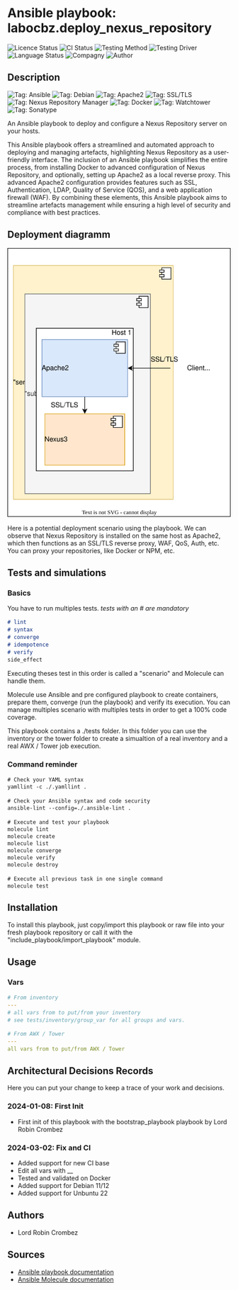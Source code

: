 # Ansible playbook: labocbz.deploy_nexus_repository

![Licence Status](https://img.shields.io/badge/licence-MIT-brightgreen)
![CI Status](https://img.shields.io/badge/CI-success-brightgreen)
![Testing Method](https://img.shields.io/badge/Testing%20Method-Ansible%20Molecule-blueviolet)
![Testing Driver](https://img.shields.io/badge/Testing%20Driver-docker-blueviolet)
![Language Status](https://img.shields.io/badge/language-Ansible-red)
![Compagny](https://img.shields.io/badge/Compagny-Labo--CBZ-blue)
![Author](https://img.shields.io/badge/Author-Lord%20Robin%20Crombez-blue)

## Description

![Tag: Ansible](https://img.shields.io/badge/Tech-Ansible-orange)
![Tag: Debian](https://img.shields.io/badge/Tech-Debian-orange)
![Tag: Apache2](https://img.shields.io/badge/Tech-Apache2-orange)
![Tag: SSL/TLS](https://img.shields.io/badge/Tech-SSL%2FTLS-orange)
![Tag: Nexus Repository Manager](https://img.shields.io/badge/Tech-Nexus%20Repository%20Manager-orange)
![Tag: Docker](https://img.shields.io/badge/Tech-Docker-orange)
![Tag: Watchtower](https://img.shields.io/badge/Tech-Watchtower-orange)
![Tag: Sonatype](https://img.shields.io/badge/Tech-Sonatype-orange)

An Ansible playbook to deploy and configure a Nexus Repository server on your hosts.

This Ansible playbook offers a streamlined and automated approach to deploying and managing artefacts, highlighting Nexus Repository as a user-friendly interface. The inclusion of an Ansible playbook simplifies the entire process, from installing Docker to advanced configuration of Nexus Repository, and optionally, setting up Apache2 as a local reverse proxy. This advanced Apache2 configuration provides features such as SSL, Authentication, LDAP, Quality of Service (QOS), and a web application firewall (WAF). By combining these elements, this Ansible playbook aims to streamline artefacts management while ensuring a high level of security and compliance with best practices.

## Deployment diagramm

![](./assets/Ansible-Playbook-Labocbz-Deploy-Nexus-Repository.drawio.svg)

Here is a potential deployment scenario using the playbook. We can observe that Nexus Repository is installed on the same host as Apache2, which then functions as an SSL/TLS reverse proxy, WAF, QoS, Auth, etc. You can proxy your repositories, like Docker or NPM, etc.

## Tests and simulations

### Basics

You have to run multiples tests. *tests with an # are mandatory*

```MARKDOWN
# lint
# syntax
# converge
# idempotence
# verify
side_effect
```

Executing theses test in this order is called a "scenario" and Molecule can handle them.

Molecule use Ansible and pre configured playbook to create containers, prepare them, converge (run the playbook) and verify its execution.
You can manage multiples scenario with multiples tests in order to get a 100% code coverage.

This playbook contains a ./tests folder. In this folder you can use the inventory or the tower folder to create a simualtion of a real inventory and a real AWX / Tower job execution.

### Command reminder

```SHELL
# Check your YAML syntax
yamllint -c ./.yamllint .

# Check your Ansible syntax and code security
ansible-lint --config=./.ansible-lint .

# Execute and test your playbook
molecule lint
molecule create
molecule list
molecule converge
molecule verify
molecule destroy

# Execute all previous task in one single command
molecule test
```

## Installation

To install this playbook, just copy/import this playbook or raw file into your fresh playbook repository or call it with the "include_playbook/import_playbook" module.

## Usage

### Vars

```YAML
# From inventory
---
# all vars from to put/from your inventory
# see tests/inventory/group_var for all groups and vars.
```

```YAML
# From AWX / Tower
---
all vars from to put/from AWX / Tower
```

## Architectural Decisions Records

Here you can put your change to keep a trace of your work and decisions.

### 2024-01-08: First Init

* First init of this playbook with the bootstrap_playbook playbook by Lord Robin Crombez

### 2024-03-02: Fix and CI

* Added support for new CI base
* Edit all vars with __
* Tested and validated on Docker
* Added support for Debian 11/12
* Added support for Unbuntu 22

## Authors

* Lord Robin Crombez

## Sources

* [Ansible playbook documentation](https://docs.ansible.com/ansible/latest/playbook_guide/playbooks_reuse_playbooks.html)
* [Ansible Molecule documentation](https://molecule.readthedocs.io/)
